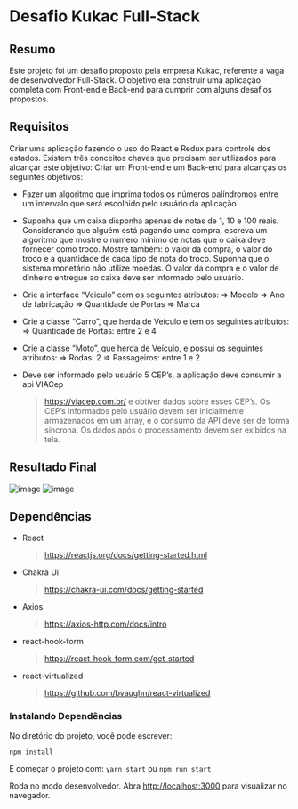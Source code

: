 # Desafio Kukac Full-Stack

## Resumo

Este projeto foi um desafio proposto pela empresa Kukac, referente a vaga de desenvolvedor Full-Stack. O objetivo era construir uma aplicação completa com Front-end e Back-end para cumprir com alguns desafios propostos.

## Requisitos

Criar uma aplicação fazendo o uso do React e Redux para controle dos estados. Existem três conceitos chaves que precisam ser utilizados para alcançar este objetivo:
Criar um Front-end e um Back-end para alcanças os seguintes objetivos:

- Fazer um algoritmo que imprima todos os números palíndromos entre um intervalo que será escolhido pelo usuário da aplicação

- Suponha que um caixa disponha apenas de notas de 1, 10 e 100 reais. Considerando que
  alguém está pagando uma compra, escreva um algoritmo que mostre o número mínimo de
  notas que o caixa deve fornecer como troco.
  Mostre também: o valor da compra, o valor do troco e a quantidade de cada tipo de nota do
  troco. Suponha que o sistema monetário não utilize moedas.
  O valor da compra e o valor de dinheiro entregue ao caixa deve ser informado pelo usuário.

- Crie a interface “Veiculo” com os seguintes atributos:
  => Modelo
  => Ano de fabricação
  => Quantidade de Portas
  => Marca

- Crie a classe “Carro”, que herda de Veículo e tem os seguintes atributos:
  => Quantidade de Portas: entre 2 e 4

- Crie a classe “Moto”, que herda de Veículo, e possui os seguintes atributos:
  => Rodas: 2
  => Passageiros: entre 1 e 2

- Deve ser informado pelo usuário 5 CEP’s, a aplicação deve consumir a api VIACep 
    >https://viacep.com.br/
  e obtiver dados sobre esses CEP’s.
  Os CEP’s informados pelo usuário devem ser inicialmente armazenados em um array, e o
  consumo da API deve ser de forma síncrona.
  Os dados após o processamento devem ser exibidos na tela.

## Resultado Final

![image](https://user-images.githubusercontent.com/78332530/146692522-90e3ea00-ae02-4771-ba7f-1ce3a2333a66.jpg)
![image](https://user-images.githubusercontent.com/78332530/146692538-f19bdda7-ef35-4c83-8d5d-feaea960790c.jpg)

## Dependências

- React
  > https://reactjs.org/docs/getting-started.html
- Chakra Ui
  > https://chakra-ui.com/docs/getting-started
- Axios
  > https://axios-http.com/docs/intro
- react-hook-form
  > https://react-hook-form.com/get-started
- react-virtualized
  > https://github.com/bvaughn/react-virtualized

### Instalando Dependências

No diretório do projeto, você pode escrever:

`npm install`

E começar o projeto com:
`yarn start`
ou
`npm run start`

Roda no modo desenvolvedor. Abra [http://localhost:3000](http://localhost:3000) para visualizar no navegador.

